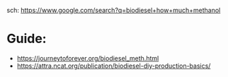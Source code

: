 sch: https://www.google.com/search?q=biodiesel+how+much+methanol

# Guide:
- https://journeytoforever.org/biodiesel_meth.html
- https://attra.ncat.org/publication/biodiesel-diy-production-basics/

